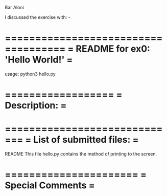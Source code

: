 Bar Aloni

I discussed the exercise with: -

====================================
=  README for ex0: 'Hello World!'  =
====================================

usage: python3 hello.py <print>

==================
=  Description:  =
==================


=============================
=  List of submitted files: =
=============================

README	    This file
hello.py    contains the method of printing to the screen.



======================
=  Special Comments  =
======================


